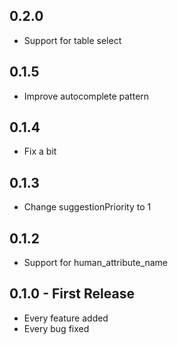## 0.2.0
* Support for table select

## 0.1.5
* Improve autocomplete pattern

## 0.1.4
* Fix a bit

## 0.1.3
* Change suggestionPriority to 1

## 0.1.2
* Support for human_attribute_name

## 0.1.0 - First Release
* Every feature added
* Every bug fixed
